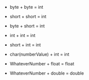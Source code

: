 - byte + byte = int
- short + short = int
- byte + short = int
- int + int = int
- short + int = int 
- char(numberValue) + int = int


- WhateverNumber + float = float
- WhateverNumber + double = double


